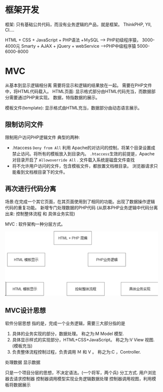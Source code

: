 
# 框架开发
框架: 只有基础公共代码，而没有业务逻辑的产品，就是框架。
    ThinkPHP, YII, CI....

HTML + CSS + JavaScript + PHP语法 +ＭySQL --> PHP初级程序猿， 3000-4000元
Smarty + AJAX + jQuery + webService -->PHP中级程序猿 5000-6000-8000

# MVC
从基本到显示逻辑相分离
需要将显示和逻辑的结果放在一起。 需要在PHP文件中，将HTML代码载入。
HTML页面: 显示格式部分由HTML代码充当，而数据部分需要通过PHP来实现。 数据，特指数据的展示。

模板文件(template): 显示格式由HTML充当，数据部分由动态语言展示。

## 限制访问文件
限制用户访问PHP逻辑文件
典型的两种:
* .htaccess 
    `Deny from All` 利用 Apache的对访问的控制，将某个目录设置成禁止访问。将所有的模板放入到目录内。 
   `.htaccess`生效的前提是，Apache对目录开启了 `Allowoverride All` . 文件载入系统是磁盘文件查找
* 将不允许用户访问的文件，包含模板文件，都放置文档根目录。 浏览器请求只能看到文档根目录下的文件。

## 再次进行代码分离
场景:在完成一个其它页面，在其页面使用到了相同的功能。出现了数据操作逻辑代码的重复功能。
新增专门处理数据的PHP代码 (从原本PHP业务逻辑中代码分离出来: 控制整体流程 和 具体业务实现)

MVC : 软件架构一种分层方式。

![](./_image/2016-09-03-21-57-32.jpg)

## MVC设计思想
软件分层思想
指的是，完成一个业务逻辑，需要三大部分指的是
1. 具体的业务实现的部分，数据处理。 称之为:M Model 模型.
2. 具体显示样式的实现部分，HTML+CSS+JavaScript。 称之为:V View 视图. (模板充当)
3. 负责整体流程控制过程，负责调用 Ｍ 和 V 。 称之为:C ，Controller.

处理数据
显示数据

只是一个项目分层的思想，不决定语法。(一个将军，两个兵) 分工方式.
用户浏览器去请求控制器
控制器调用模型实现业务逻辑数据处理
控制器调用视图，利用模板将数据展示
    

